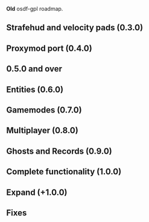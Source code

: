 **Old** osdf-gpl roadmap.  

## Strafehud and velocity pads (0.3.0)
## Proxymod port (0.4.0) 
## 0.5.0 and over
## Entities (0.6.0)
## Gamemodes (0.7.0)
## Multiplayer (0.8.0)
## Ghosts and Records (0.9.0)
## Complete functionality (1.0.0)
## Expand (+1.0.0)
## Fixes
